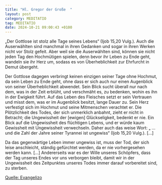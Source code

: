 ```yaml
---
title: "Hl. Gregor der Große  "
layout: post
category: MEDITATIO
tag: MEDITATIO
date: 2024-10-21 09:00:43 +0100
---
```

 „Der Gottlose ist stolz alle Tage seines Lebens“ (Ijob 15,20 Vulg.). Auch die Auserwählten sind manchmal in ihren Gedanken und sogar in ihren Werken nicht vor Stolz gefeit. Aber weil sie die Auserwählten sind, können sie nicht jeden Tag den Hochmütigen spielen, denn bevor ihr Leben zu Ende geht, wandeln sie ihr Herz um, sodass es von Überheblichkeit zur Ehrfurcht in Demut übergeht.<!--more-->

Der Gottlose dagegen verbringt keinen einzigen seiner Tage ohne Hochmut, da sein Leben zu Ende geht, ohne dass er sich auch nur einen Augenblick von seiner Überheblichkeit abwendet. Sein Blick sucht überall nur nach dem, was in der Zeit erblüht, und verschmäht es, zu bedenken, wohin es ihn in der Ewigkeit führt. Auf das Leben des Fleisches setzt er sein Vertrauen und misst dem, was er im Augenblick besitzt, lange Dauer zu. Sein Herz verfestigt sich im Hochmut und seine Mitmenschen verachtet er. Die Plötzlichkeit des Todes, der sich unmerklich anbahnt, zieht er nicht in Betracht; die Ungewissheit der [ewigen] Glückseligkeit, bedenkt er nie. Ein Blick auf die Ungewissheit des flüchtigen Lebens, und er würde kaum Gewissheit mit Ungewissheit verwechseln. Daher auch das weise Wort: „ … und die Zahl der Jahre seiner Tyrannei ist ungewiss“ (Ijob 15,20 Vulg.). [...]


Da das gegenwärtige Leben immer ungewiss ist, muss der Tod, der sich leise anschleicht, ständig gefürchtet werden, da er nie vorhergesehen werden kann. […] Andererseits war es der Wille unseres Schöpfers, dass der Tag unseres Endes vor uns verborgen bleibt, damit wir in der Ungewissheit des Zeitpunktes unseres Todes immer darauf vorbereitet sind, zu sterben.

[Quelle: Evangelizo](https://evangeliumtagfuertag.org/DE/gospel)